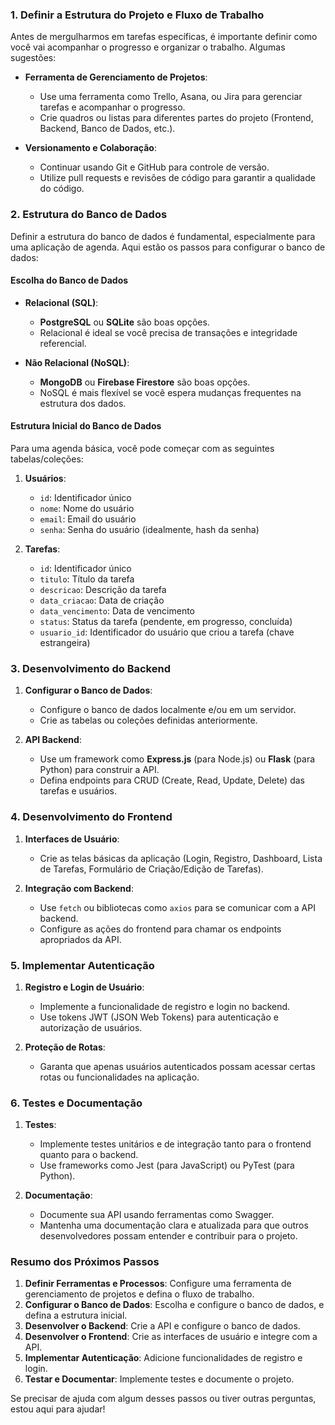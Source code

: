 
### 1. Definir a Estrutura do Projeto e Fluxo de Trabalho

Antes de mergulharmos em tarefas específicas, é importante definir como você vai acompanhar o progresso e organizar o trabalho. Algumas sugestões:

- **Ferramenta de Gerenciamento de Projetos**:
  - Use uma ferramenta como Trello, Asana, ou Jira para gerenciar tarefas e acompanhar o progresso.
  - Crie quadros ou listas para diferentes partes do projeto (Frontend, Backend, Banco de Dados, etc.).

- **Versionamento e Colaboração**:
  - Continuar usando Git e GitHub para controle de versão.
  - Utilize pull requests e revisões de código para garantir a qualidade do código.

### 2. Estrutura do Banco de Dados

Definir a estrutura do banco de dados é fundamental, especialmente para uma aplicação de agenda. Aqui estão os passos para configurar o banco de dados:

#### Escolha do Banco de Dados

- **Relacional (SQL)**:
  - **PostgreSQL** ou **SQLite** são boas opções.
  - Relacional é ideal se você precisa de transações e integridade referencial.

- **Não Relacional (NoSQL)**:
  - **MongoDB** ou **Firebase Firestore** são boas opções.
  - NoSQL é mais flexível se você espera mudanças frequentes na estrutura dos dados.

#### Estrutura Inicial do Banco de Dados

Para uma agenda básica, você pode começar com as seguintes tabelas/coleções:

1. **Usuários**:
   - `id`: Identificador único
   - `nome`: Nome do usuário
   - `email`: Email do usuário
   - `senha`: Senha do usuário (idealmente, hash da senha)

2. **Tarefas**:
   - `id`: Identificador único
   - `titulo`: Título da tarefa
   - `descricao`: Descrição da tarefa
   - `data_criacao`: Data de criação
   - `data_vencimento`: Data de vencimento
   - `status`: Status da tarefa (pendente, em progresso, concluída)
   - `usuario_id`: Identificador do usuário que criou a tarefa (chave estrangeira)

### 3. Desenvolvimento do Backend

1. **Configurar o Banco de Dados**:
   - Configure o banco de dados localmente e/ou em um servidor.
   - Crie as tabelas ou coleções definidas anteriormente.

2. **API Backend**:
   - Use um framework como **Express.js** (para Node.js) ou **Flask** (para Python) para construir a API.
   - Defina endpoints para CRUD (Create, Read, Update, Delete) das tarefas e usuários.

### 4. Desenvolvimento do Frontend

1. **Interfaces de Usuário**:
   - Crie as telas básicas da aplicação (Login, Registro, Dashboard, Lista de Tarefas, Formulário de Criação/Edição de Tarefas).

2. **Integração com Backend**:
   - Use `fetch` ou bibliotecas como `axios` para se comunicar com a API backend.
   - Configure as ações do frontend para chamar os endpoints apropriados da API.

### 5. Implementar Autenticação

1. **Registro e Login de Usuário**:
   - Implemente a funcionalidade de registro e login no backend.
   - Use tokens JWT (JSON Web Tokens) para autenticação e autorização de usuários.

2. **Proteção de Rotas**:
   - Garanta que apenas usuários autenticados possam acessar certas rotas ou funcionalidades na aplicação.

### 6. Testes e Documentação

1. **Testes**:
   - Implemente testes unitários e de integração tanto para o frontend quanto para o backend.
   - Use frameworks como Jest (para JavaScript) ou PyTest (para Python).

2. **Documentação**:
   - Documente sua API usando ferramentas como Swagger.
   - Mantenha uma documentação clara e atualizada para que outros desenvolvedores possam entender e contribuir para o projeto.

### Resumo dos Próximos Passos

1. **Definir Ferramentas e Processos**: Configure uma ferramenta de gerenciamento de projetos e defina o fluxo de trabalho.
2. **Configurar o Banco de Dados**: Escolha e configure o banco de dados, e defina a estrutura inicial.
3. **Desenvolver o Backend**: Crie a API e configure o banco de dados.
4. **Desenvolver o Frontend**: Crie as interfaces de usuário e integre com a API.
5. **Implementar Autenticação**: Adicione funcionalidades de registro e login.
6. **Testar e Documentar**: Implemente testes e documente o projeto.

Se precisar de ajuda com algum desses passos ou tiver outras perguntas, estou aqui para ajudar!